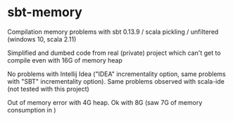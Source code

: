 # sbt-memory

Compilation memory problems with sbt 0.13.9 / scala pickling / unfiltered (windows 10, scala 2.11)

Simplified and dumbed code from real (private) project which can't get to compile even with 16G of memory heap

No problems with Intellij Idea ("IDEA" incrementality option, same problems with "SBT" incrementality option). Same problems
observed with scala-ide (not tested with this project)

Out of memory error with 4G heap. Ok with 8G (saw 7G of memory consumption in )
